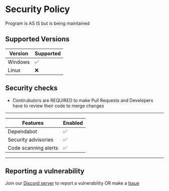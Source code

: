 # Security Policy
Program is AS IS but is being maintained

## Supported Versions

| Version | Supported          |
| ------- | ------------------ |
| Windows | :white_check_mark: |
| Linux   | :x:                |

## Security checks
* Contirubutors are REQUIRED to make Pull Requests and Developers have to review their code to merge changes

------------------------------------------------------
| Features | Enabled                                 |
| ------- | -----------------------------------------|
| Dependabot | :white_check_mark:                    |
| Security advisories   | :white_check_mark:         |
| Code scanning alerts   | :white_check_mark:        |
------------------------------------------------------

## Reporting a vulnerability
Join our [Discord server](https://discord.gg/8XxJrFtQPS) to report a vulnerability OR make a [Issue](https://github.com/ping-127001/Nyx/issues)
